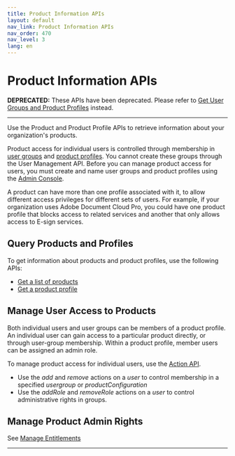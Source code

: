 ```yaml
---
title: Product Information APIs
layout: default
nav_link: Product Information APIs
nav_order: 470
nav_level: 3
lang: en
---
```

# <a name="productInfoApis" class="api-ref-title">Product Information APIs</a>

**DEPRECATED:** These APIs have been deprecated. Please refer to [Get User Groups and Product Profiles](group.md) instead.

<hr class="api-ref-rule">

Use the Product and Product Profile APIs to retrieve information about your organization's products.

Product access for individual users is controlled through membership in [user groups](glossary.md#usergroup) and [product profiles](glossary.md#productProfile). You cannot create these groups through the User Management API. Before you can manage product access for users, you must create and name user groups and product profiles using the [Admin Console](glossary.md#adminconsole).

A product can have more than one profile associated with it, to allow different access privileges for different sets of users. For example, if your organization uses Adobe Document Cloud Pro, you could have one product profile that blocks access to related services and another that only allows access to E-sign services.

## Query Products and Profiles
To get information about products and product profiles, use the following APIs:
* [Get a list of products](product.md)
* [Get a product profile](group.md)

## Manage User Access to Products
Both individual users and user groups can be members of a product profile. An individual user can gain access to a particular product directly, or through user-group membership. Within a product profile, member users can be assigned an admin role.

To manage product access for individual users, use the [Action API](ActionsRef.md).
* Use the _add_ and _remove_ actions on a _user_ to control membership in a specified _usergroup_ or _productConfiguration_ 
* Use the _addRole_ and _removeRole_ actions on a _user_ to control administrative rights in groups.
 
## Manage Product Admin Rights
See [Manage Entitlements](../RefOverview.md#provision)

<hr class="api-ref-rule">

